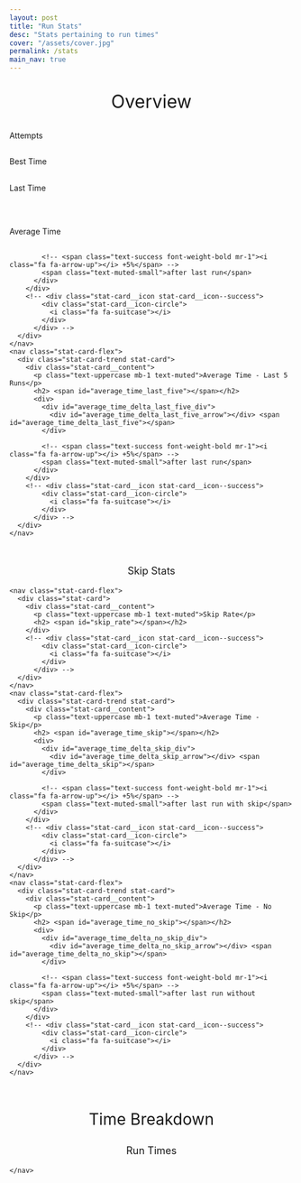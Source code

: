 ```yaml
---
layout: post
title: "Run Stats"
desc: "Stats pertaining to run times"
cover: "/assets/cover.jpg"
permalink: /stats
main_nav: true
---
```




<head>
  <script type="text/javascript" src="https://www.gstatic.com/charts/loader.js" defer></script>
  <script src="https://unpkg.com/jquery@3.6.0/dist/jquery.slim.min.js" defer></script>
  <script src="https://unpkg.com/sheetrock@1.2.0/dist/sheetrock.min.js" defer></script>
  <script src="https://unpkg.com/handlebars@4.5.0/dist/handlebars.min.js" defer></script>
  <script src="javascript/index.js" defer></script>
  <script src="javascript/charts.js" defer></script>


  <!-- <link rel="stylesheet" type="text/css" href="https://maxcdn.bootstrapcdn.com/bootstrap/4.0.0/css/bootstrap.min.css"> -->
  <link rel="stylesheet" href="https://stackpath.bootstrapcdn.com/font-awesome/4.7.0/css/font-awesome.min.css">
</head>



<p style="text-align: center; font-size: 32px">Overview</p>

<div class="parent">
  <div class="flex-container-stats">
    <nav class="stat-card-flex">
      <div class="stat-card">
        <div class="stat-card__content">
          <p class="text-uppercase mb-1 text-muted">Attempts</p>
          <h2> <span id="num_of_attempts"></span></h2>
        </div>
        <!-- <div class="stat-card__icon stat-card__icon--success">
            <div class="stat-card__icon-circle">
              <i class="fa fa-suitcase"></i>
            </div>
          </div> -->
      </div>
    </nav>
    <nav class="stat-card-flex">
      <div class="stat-card">
        <div class="stat-card__content">
          <p class="text-uppercase mb-1 text-muted">Best Time</p>
          <h2> <span id="best_time"></span></h2>
        </div>
        <div class="stat-card__icon stat-card__icon--success">
          <div class="stat-card__icon-medal stat-card__icon-circle">
            <i class="fa-solid fa-medal"></i>
          </div>
        </div>
      </div>
    </nav>
    <nav class="stat-card-flex">
      <div class="stat-card">
        <div class="stat-card__content">
          <p class="text-uppercase mb-1 text-muted">Last Time</p>
          <h2> <span id="last_time"></span></h2>
        </div>
      </div>
    </nav>
  </div>
</div>

<br>
<div class="parent">
  <div class="flex-container-stats">
    <nav class="stat-card-flex">
      <div class="stat-card-trend stat-card">
        <div class="stat-card__content">
          <p class="text-uppercase mb-1 text-muted">Average Time</p>
          <h2> <span id="average_time"></span></h2>
          <div>
            <div id="average_time_delta_div">
              <div id="average_time_delta_arrow"></div> <span id="average_time_delta"></span>
            </div>

            <!-- <span class="text-success font-weight-bold mr-1"><i class="fa fa-arrow-up"></i> +5%</span> -->
            <span class="text-muted-small">after last run</span>
          </div>
        </div>
        <!-- <div class="stat-card__icon stat-card__icon--success">
            <div class="stat-card__icon-circle">
              <i class="fa fa-suitcase"></i>
            </div>
          </div> -->
      </div>
    </nav>
    <nav class="stat-card-flex">
      <div class="stat-card-trend stat-card">
        <div class="stat-card__content">
          <p class="text-uppercase mb-1 text-muted">Average Time - Last 5 Runs</p>
          <h2> <span id="average_time_last_five"></span></h2>
          <div>
            <div id="average_time_delta_last_five_div">
              <div id="average_time_delta_last_five_arrow"></div> <span id="average_time_delta_last_five"></span>
            </div>

            <!-- <span class="text-success font-weight-bold mr-1"><i class="fa fa-arrow-up"></i> +5%</span> -->
            <span class="text-muted-small">after last run</span>
          </div>
        </div>
        <!-- <div class="stat-card__icon stat-card__icon--success">
            <div class="stat-card__icon-circle">
              <i class="fa fa-suitcase"></i>
            </div>
          </div> -->
      </div>
    </nav>
  </div>
</div>

<br>
<p style="text-align: center; font-size: 18px">Skip Stats</p>
<div class="parent">
  <div class="flex-container-stats">

    <nav class="stat-card-flex">
      <div class="stat-card">
        <div class="stat-card__content">
          <p class="text-uppercase mb-1 text-muted">Skip Rate</p>
          <h2> <span id="skip_rate"></span></h2>
        </div>
        <!-- <div class="stat-card__icon stat-card__icon--success">
            <div class="stat-card__icon-circle">
              <i class="fa fa-suitcase"></i>
            </div>
          </div> -->
      </div>
    </nav>
    <nav class="stat-card-flex">
      <div class="stat-card-trend stat-card">
        <div class="stat-card__content">
          <p class="text-uppercase mb-1 text-muted">Average Time - Skip</p>
          <h2> <span id="average_time_skip"></span></h2>
          <div>
            <div id="average_time_delta_skip_div">
              <div id="average_time_delta_skip_arrow"></div> <span id="average_time_delta_skip"></span>
            </div>

            <!-- <span class="text-success font-weight-bold mr-1"><i class="fa fa-arrow-up"></i> +5%</span> -->
            <span class="text-muted-small">after last run with skip</span>
          </div>
        </div>
        <!-- <div class="stat-card__icon stat-card__icon--success">
            <div class="stat-card__icon-circle">
              <i class="fa fa-suitcase"></i>
            </div>
          </div> -->
      </div>
    </nav>
    <nav class="stat-card-flex">
      <div class="stat-card-trend stat-card">
        <div class="stat-card__content">
          <p class="text-uppercase mb-1 text-muted">Average Time - No Skip</p>
          <h2> <span id="average_time_no_skip"></span></h2>
          <div>
            <div id="average_time_delta_no_skip_div">
              <div id="average_time_delta_no_skip_arrow"></div> <span id="average_time_delta_no_skip"></span>
            </div>

            <!-- <span class="text-success font-weight-bold mr-1"><i class="fa fa-arrow-up"></i> +5%</span> -->
            <span class="text-muted-small">after last run without skip</span>
          </div>
        </div>
        <!-- <div class="stat-card__icon stat-card__icon--success">
            <div class="stat-card__icon-circle">
              <i class="fa fa-suitcase"></i>
            </div>
          </div> -->
      </div>
    </nav>
  </div>
</div>

<br>
<p style="text-align: center; font-size: 28px">Time Breakdown</p>

<p style="text-align: center; font-size: 18px">Run Times</p>
<div class="parent">
  <div class="flex-container-stats">
    <nav class="charts">
      <div class="chart">
        <div id="chart_div"></div>
      </div>

    </nav>
  </div>
</div>
